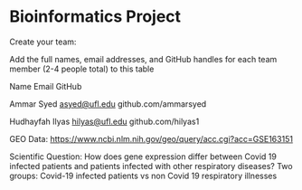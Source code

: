 # Bioinformatics Project
Create your team:  

Add the full names, email addresses, and GitHub handles for each team member (2-4 people total) to this table 

Name Email GitHub 

Ammar Syed asyed@ufl.edu github.com/ammarsyed 

Hudhayfah Ilyas hilyas@ufl.edu github.com/hilyas1 

GEO Data: https://www.ncbi.nlm.nih.gov/geo/query/acc.cgi?acc=GSE163151 

Scientific Question: How does gene expression differ between Covid 19 infected patients and patients infected with other respiratory diseases?
Two groups: Covid-19 infected patients vs non Covid 19 respiratory illnesses 
